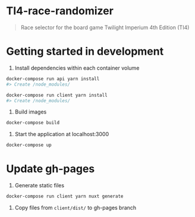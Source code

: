 # TI4-race-randomizer

> Race selector for the board game Twilight Imperium 4th Edition (TI4)

# Getting started in development
1. Install dependencies within each container volume
```bash
docker-compose run api yarn install
#> Create /node_modules/

docker-compose run client yarn install
#> Create /node_modules/
```
1. Build images
```bash
docker-compose build
```
1. Start the application at localhost:3000
``` bash
docker-compose up
```

# Update gh-pages
1. Generate static files
```bash
docker-compose run client yarn nuxt generate
```
1. Copy files from `client/dist/` to gh-pages branch
